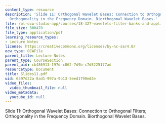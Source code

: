 ```yaml
---
content_type: resource
description: 'Slide 11: Orthogonal Wavelet Bases: Connection to Orthogonal Filters;
  Orthogonality in the Frequency Domain. Biorthogonal Wavelet Bases.'
file: /ol-ocw-studio-app/courses/18-327-wavelets-filter-banks-and-applications-spring-2003/6397d22a8ad1997a9b135eed1790ed3e_Slides11.pdf
file_size: 300470
file_type: application/pdf
learning_resource_types:
- Lecture Notes
license: https://creativecommons.org/licenses/by-nc-sa/4.0/
ocw_type: OCWFile
parent_title: Lecture Notes
parent_type: CourseSection
parent_uid: cb486913-197d-c062-7d9b-c7d5225177ad
resourcetype: Document
title: Slides11.pdf
uid: 6397d22a-8ad1-997a-9b13-5eed1790ed3e
video_files:
  video_thumbnail_file: null
video_metadata:
  youtube_id: null
---
```

Slide 11: Orthogonal Wavelet Bases: Connection to Orthogonal Filters; Orthogonality in the Frequency Domain. Biorthogonal Wavelet Bases.